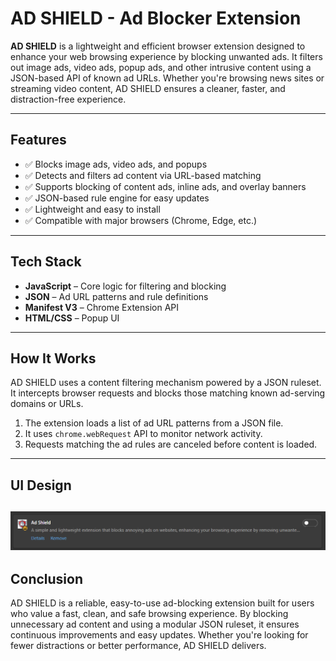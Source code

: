 # AD SHIELD - Ad Blocker Extension

**AD SHIELD** is a lightweight and efficient browser extension designed to enhance your web browsing experience by blocking unwanted ads. It filters out image ads, video ads, popup ads, and other intrusive content using a JSON-based API of known ad URLs. Whether you're browsing news sites or streaming video content, AD SHIELD ensures a cleaner, faster, and distraction-free experience.

---

##  Features

- ✅ Blocks image ads, video ads, and popups
- ✅ Detects and filters ad content via URL-based matching
- ✅ Supports blocking of content ads, inline ads, and overlay banners
- ✅ JSON-based rule engine for easy updates
- ✅ Lightweight and easy to install
- ✅ Compatible with major browsers (Chrome, Edge, etc.)

---

## Tech Stack

- **JavaScript** – Core logic for filtering and blocking
- **JSON** – Ad URL patterns and rule definitions
- **Manifest V3** – Chrome Extension API
- **HTML/CSS** – Popup UI

---

##  How It Works

AD SHIELD uses a content filtering mechanism powered by a JSON ruleset. It intercepts browser requests and blocks those matching known ad-serving domains or URLs.

1. The extension loads a list of ad URL patterns from a JSON file.
2. It uses `chrome.webRequest` API to monitor network activity.
3. Requests matching the ad rules are canceled before content is loaded.

---
## UI Design 
![exte](Extension_Design.png)
---

## Conclusion
AD SHIELD is a reliable, easy-to-use ad-blocking extension built for users who value a fast, clean, and safe browsing experience. 
By blocking unnecessary ad content and using a modular JSON ruleset, it ensures continuous improvements and easy updates.
Whether you're looking for fewer distractions or better performance, AD SHIELD delivers.


